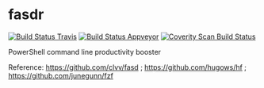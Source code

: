 # fasdr
[![Build Status Travis](https://travis-ci.org/kelleyma49/fasdr.svg?branch=master)](https://travis-ci.org/kelleyma49/fasdr)
[![Build Status Appveyor](https://ci.appveyor.com/api/projects/status/x2wm66qujmxf2ln3?svg=true)](https://ci.appveyor.com/project/kelleyma49/fasdr)
[![Coverity Scan Build Status](https://scan.coverity.com/projects/8537/badge.svg)](https://scan.coverity.com/projects/kelleyma49-fasdr)

PowerShell command line productivity booster

Reference: https://github.com/clvv/fasd ; https://github.com/hugows/hf ; https://github.com/junegunn/fzf
